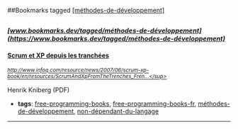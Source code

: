 ##Bookmarks tagged [[méthodes-de-développement]](https://www.bookmarks.dev?q=[méthodes-de-développement])

_<sup><sup>[www.bookmarks.dev/tagged/méthodes-de-développement](https://www.bookmarks.dev/tagged/méthodes-de-développement)</sup></sup>_
---
#### [Scrum et XP depuis les tranchées](http://www.infoq.com/resource/news/2007/06/scrum-xp-book/en/resources/ScrumAndXpFromTheTrenches_French.pdf)
_<sup>http://www.infoq.com/resource/news/2007/06/scrum-xp-book/en/resources/ScrumAndXpFromTheTrenches_Fren...</sup>_

Henrik Kniberg (PDF)
* **tags**: [free-programming-books](../tagged/free-programming-books.md), [free-programming-books-fr](../tagged/free-programming-books-fr.md), [méthodes-de-développement](../tagged/méthodes-de-développement.md), [non-dépendant-du-langage](../tagged/non-dépendant-du-langage.md)
---
